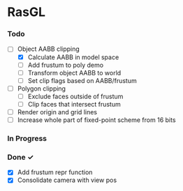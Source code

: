 # RasGL

### Todo

- [ ] Object AABB clipping
  - [x] Calculate AABB in model space
  - [ ] Add frustum to poly demo
  - [ ] Transform object AABB to world
  - [ ] Set clip flags based on AABB/frustum
- [ ] Polygon clipping
    - [ ] Exclude faces outside of frustum
    - [ ] Clip faces that intersect frustum
- [ ] Render origin and grid lines
- [ ] Increase whole part of fixed-point scheme from 16 bits

### In Progress


### Done ✓

- [x] Add frustum repr function
- [x] Consolidate camera with view pos
